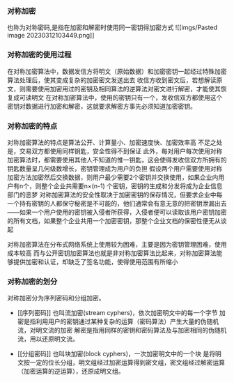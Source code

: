 ### 对称加密
也称为对称密码,是指在加密和解密时使用同一密钥得加密方式
![[imgs/Pasted image 20230312103449.png]]

### 对称加密的使用过程
在对称加密算法中，数据发信方将明文（原始数据）和加密密钥一起经过特殊加密算法处理后，使其变成复杂的加密密文发送出去
收信方收到密文后，若想解读原文，则需要使用加密用过的密钥及相同算法的逆算法对密文进行解密，才能使其恢复成可读明文
在对称加密算法中，使用的密钥只有一个，发收信双方都使用这个密钥对数据进行加密和解密，这就要求解密方事先必须知道加密密钥。

### 对称加密的特点
对称加密算法的特点是算法公开、计算量小、加密速度快、加密效率高
不足之处是，交易双方都使用同样钥匙，安全性得不到保证
此外，每对用户每次使用对称加密算法时，都需要使用其他人不知道的惟一钥匙，这会使得发收信双方所拥有的钥匙数量呈几何级数增长，密钥管理成为用户的负担
假设两个用户需要使用对称加密方法加密然后交换数据，则用户最少需要2个密钥并交换使用，如果企业内用户有n个，则整个企业共需要n×(n-1) 个密钥，密钥的生成和分发将成为企业信息部门的恶梦
对称加密算法的安全性取决于加密密钥的保存情况，但要求企业中每一个持有密钥的人都保守秘密是不可能的，他们通常会有意无意的把密钥泄漏出去——如果一个用户使用的密钥被入侵者所获得，入侵者便可以读取该用户密钥加密的所有文档，如果整个企业共用一个加密密钥，那整个企业文档的保密性便无从谈起

对称加密算法在分布式网络系统上使用较为困难，主要是因为密钥管理困难，使用成本较高
而与公开密钥加密算法也就是非对称加密算法比起来，对称加密算法能够提供加密和认证，却缺乏了签名功能，使得使用范围有所缩小 

### 对称加密的划分
对称加密分为序列密码和分组加密。 

- [[序列密码]]
    也叫流加密(stream cyphers)，依次加密明文中的每一个字节
    加密是指利用用户的密钥通过某种复杂的运算（密码算法）产生大量的伪随机流，对明文流的加密
    解密是指用同样的密钥和密码算法及与加密相同的伪随机流，用以还原明文流。 

- [[分组密码]]
    也叫块加密(block cyphers)，一次加密明文中的一个块
    是将明文按一定的位长分组，明文组经过加密运算得到密文组，密文组经过解密运算（加密运算的逆运算），还原成明文组。 
